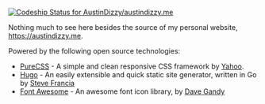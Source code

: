 [ ![Codeship Status for AustinDizzy/austindizzy.me](https://codeship.com/projects/2a559860-4790-0133-653d-6e659308a88a/status?branch=master)](https://codeship.com/projects/105052)

Nothing much to see here besides the source of my personal website, https://austindizzy.me.

Powered by the following open source technologies:

* [PureCSS](http://purecss.io/) - A simple and clean responsive CSS framework by [Yahoo](https://github.com/yahoo/pure).
* [Hugo](http://gohugo.io) - An easily extensible and quick static site generator, written in Go by [Steve Francia](https://github.com/spf13/hugo)
* [Font Awesome](http://fontawesome.io) - An awesome font icon library, by [Dave Gandy](https://github.com/FortAwesome/Font-Awesome)
